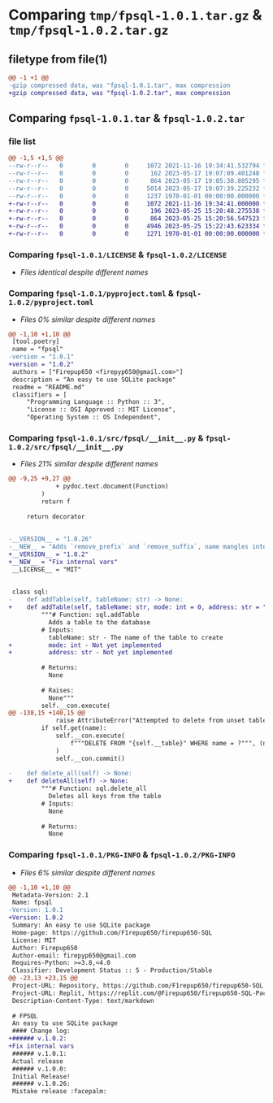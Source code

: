 # Comparing `tmp/fpsql-1.0.1.tar.gz` & `tmp/fpsql-1.0.2.tar.gz`

## filetype from file(1)

```diff
@@ -1 +1 @@
-gzip compressed data, was "fpsql-1.0.1.tar", max compression
+gzip compressed data, was "fpsql-1.0.2.tar", max compression
```

## Comparing `fpsql-1.0.1.tar` & `fpsql-1.0.2.tar`

### file list

```diff
@@ -1,5 +1,5 @@
--rw-r--r--   0        0        0     1072 2021-11-16 19:34:41.532794 fpsql-1.0.1/LICENSE
--rw-r--r--   0        0        0      162 2023-05-17 19:07:09.401248 fpsql-1.0.1/README.md
--rw-r--r--   0        0        0      864 2023-05-17 19:05:38.885295 fpsql-1.0.1/pyproject.toml
--rw-r--r--   0        0        0     5014 2023-05-17 19:07:39.225232 fpsql-1.0.1/src/fpsql/__init__.py
--rw-r--r--   0        0        0     1237 1970-01-01 00:00:00.000000 fpsql-1.0.1/PKG-INFO
+-rw-r--r--   0        0        0     1072 2021-11-16 19:34:41.000000 fpsql-1.0.2/LICENSE
+-rw-r--r--   0        0        0      196 2023-05-25 15:20:48.275538 fpsql-1.0.2/README.md
+-rw-r--r--   0        0        0      864 2023-05-25 15:20:56.547523 fpsql-1.0.2/pyproject.toml
+-rw-r--r--   0        0        0     4946 2023-05-25 15:22:43.623334 fpsql-1.0.2/src/fpsql/__init__.py
+-rw-r--r--   0        0        0     1271 1970-01-01 00:00:00.000000 fpsql-1.0.2/PKG-INFO
```

### Comparing `fpsql-1.0.1/LICENSE` & `fpsql-1.0.2/LICENSE`

 * *Files identical despite different names*

### Comparing `fpsql-1.0.1/pyproject.toml` & `fpsql-1.0.2/pyproject.toml`

 * *Files 0% similar despite different names*

```diff
@@ -1,10 +1,10 @@
 [tool.poetry]
 name = "fpsql"
-version = "1.0.1"
+version = "1.0.2"
 authors = ["Firepup650 <firepyp650@gmail.com>"]
 description = "An easy to use SQLite package"
 readme = "README.md"
 classifiers = [
     "Programming Language :: Python :: 3",
     "License :: OSI Approved :: MIT License",
     "Operating System :: OS Independent",
```

### Comparing `fpsql-1.0.1/src/fpsql/__init__.py` & `fpsql-1.0.2/src/fpsql/__init__.py`

 * *Files 21% similar despite different names*

```diff
@@ -9,25 +9,27 @@
             + pydoc.text.document(Function)
         )
         return f
 
     return decorator
 
 
-__VERSION__ = "1.0.26"
-__NEW__ = "Adds `remove_prefix` and `remove_suffix`, name mangles internal variables in `sql`, fixes a bug in `console.warn`, adds `__VERSION__`, `__NEW__`, and `__LICENSE__`, adds many aliases for interactive help."
+__VERSION__ = "1.0.2"
+__NEW__ = "Fix internal vars"
 __LICENSE__ = "MIT"
 
 
 class sql:
-    def addTable(self, tableName: str) -> None:
+    def addTable(self, tableName: str, mode: int = 0, address: str = "") -> None:
         """# Function: sql.addTable
           Adds a table to the database
         # Inputs:
           tableName: str - The name of the table to create
+          mode: int - Not yet implemented
+          address: str - Not yet implemented
 
         # Returns:
           None
 
         # Raises:
           None"""
         self.__con.execute(
@@ -138,15 +140,15 @@
             raise AttributeError("Attempted to delete from unset table")
         if self.get(name):
             self.__con.execute(
                 f"""DELETE FROM "{self.__table}" WHERE name = ?""", (name,)
             )
             self.__con.commit()
 
-    def delete_all(self) -> None:
+    def deleteAll(self) -> None:
         """# Function: sql.delete_all
           Deletes all keys from the table
         # Inputs:
           None
 
         # Returns:
           None
```

### Comparing `fpsql-1.0.1/PKG-INFO` & `fpsql-1.0.2/PKG-INFO`

 * *Files 6% similar despite different names*

```diff
@@ -1,10 +1,10 @@
 Metadata-Version: 2.1
 Name: fpsql
-Version: 1.0.1
+Version: 1.0.2
 Summary: An easy to use SQLite package
 Home-page: https://github.com/F1repup650/firepup650-SQL
 License: MIT
 Author: Firepup650
 Author-email: firepyp650@gmail.com
 Requires-Python: >=3.8,<4.0
 Classifier: Development Status :: 5 - Production/Stable
@@ -23,13 +23,15 @@
 Project-URL: Repository, https://github.com/F1repup650/firepup650-SQL
 Project-URL: Replit, https://replit.com/@Firepup650/firepup650-SQL-Package
 Description-Content-Type: text/markdown
 
 # FPSQL
 An easy to use SQLite package
 #### Change log:
+###### v.1.0.2:
+Fix internal vars
 ###### v.1.0.1:
 Actual release
 ###### v.1.0.0:
 Initial Release!
 ###### v.1.0.26:
 Mistake release :facepalm:
```

